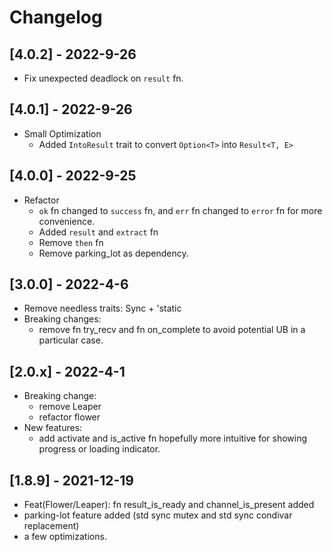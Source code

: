 # Changelog
## [4.0.2] - 2022-9-26
- Fix unexpected deadlock on `result` fn.

## [4.0.1] - 2022-9-26
- Small Optimization
   * Added `IntoResult` trait to convert `Option<T>` into `Result<T, E>`

## [4.0.0] - 2022-9-25
- Refactor
   * `ok` fn changed to `success` fn, and `err` fn changed to `error` fn for more convenience.
   * Added `result` and `extract` fn
   * Remove `then` fn
   * Remove parking_lot as dependency.

## [3.0.0] - 2022-4-6
- Remove needless traits: Sync + 'static
- Breaking changes:
    * remove fn try_recv and fn on_complete to avoid potential UB in a particular case.

## [2.0.x] - 2022-4-1
- Breaking change:
    * remove Leaper
    * refactor flower
- New features:
    * add activate and is_active fn hopefully more intuitive for showing progress or loading indicator.

## [1.8.9] - 2021-12-19
- Feat(Flower/Leaper): fn result_is_ready and channel_is_present added
- parking-lot feature added (std sync mutex and std sync condivar replacement)
- a few optimizations.
 
